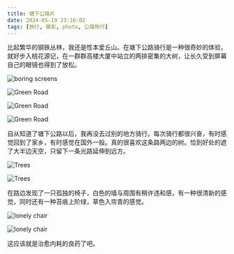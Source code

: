 ```yaml
---
title: 塘下公路片
date: 2024-05-19 23:16:02
tags: [旅行, 摄影, photo, 公路旅行]
---
```


​	比起繁华的钢铁丛林，我还是性本爱丘山。在塘下公路骑行是一种很奇妙的体验，就好步入桃花源记，在一群群高楼大厦中站立的两排密集的大树，让长久受到屏幕自己的眼镜也得到了放松。

![boring screens](/images/tangxia_road/Nikon2023_5_3_332023_6_1360.jpg)

![Green Road](/images/tangxia_road/Nikon2023_5_3_332023_6_1361.jpg)

![Green Road](/images/tangxia_road/Nikon2023_5_3_332023_6_1362.jpg)

![Green Road](/images/tangxia_road/Nikon2023_5_3_332023_6_1363.jpg)

​	自从知道了塘下公路以后，我再没去过别的地方骑行。每次骑行都很兴奋，有时感觉回到了家乡，有时感觉在国外一般。真的很喜欢这条路两边的树。恰到好处的遮了大半边天空，只留下一条光路延伸到远方。

![Trees](/images/tangxia_road/Nikon2023_5_3_332023_6_1366.jpg)

![Trees](/images/tangxia_road/Nikon2023_5_3_332023_6_1368.jpg)

​	在路边发现了一只孤独的椅子，白色的墙与周围有稍许违和感，有一种很清新的感觉，同时还有一种苔痕上阶绿，草色入帘青的感觉。

![lonely chair](/images/tangxia_road/Nikon2023_5_3_332023_6_1364.jpg)

![lonely chair](/images/tangxia_road/Nikon2023_5_3_332023_6_1365.jpg)

这应该就是治愈内耗的良药了吧。
